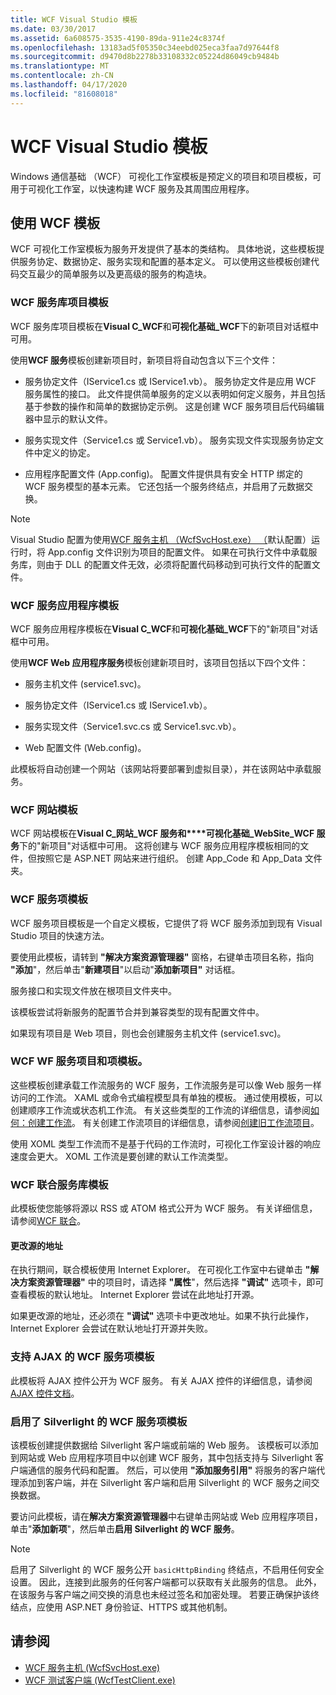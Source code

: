 ```yaml
---
title: WCF Visual Studio 模板
ms.date: 03/30/2017
ms.assetid: 6a608575-3535-4190-89da-911e24c8374f
ms.openlocfilehash: 13183ad5f05350c34eebd025eca3faa7d97644f8
ms.sourcegitcommit: d9470d8b2278b33108332c05224d86049cb9484b
ms.translationtype: MT
ms.contentlocale: zh-CN
ms.lasthandoff: 04/17/2020
ms.locfileid: "81608018"
---
```

# <a name="wcf-visual-studio-templates"></a>WCF Visual Studio 模板
Windows 通信基础 （WCF） 可视化工作室模板是预定义的项目和项目模板，可用于可视化工作室，以快速构建 WCF 服务及其周围应用程序。  
  
## <a name="using-the-wcf-templates"></a>使用 WCF 模板  
 WCF 可视化工作室模板为服务开发提供了基本的类结构。 具体地说，这些模板提供服务协定、数据协定、服务实现和配置的基本定义。 可以使用这些模板创建代码交互最少的简单服务以及更高级的服务的构造块。  
  
### <a name="wcf-service-library-project-template"></a>WCF 服务库项目模板  
 WCF 服务库项目模板在**Visual C_WCF**和**可视化基础_WCF**下的新项目对话框中可用。  
  
 使用**WCF 服务**模板创建新项目时，新项目将自动包含以下三个文件：  
  
- 服务协定文件（IService1.cs 或 IService1.vb）。 服务协定文件是应用 WCF 服务属性的接口。 此文件提供简单服务的定义以表明如何定义服务，并且包括基于参数的操作和简单的数据协定示例。 这是创建 WCF 服务项目后代码编辑器中显示的默认文件。  
  
- 服务实现文件（Service1.cs 或 Service1.vb）。 服务实现文件实现服务协定文件中定义的协定。  
  
- 应用程序配置文件 (App.config)。 配置文件提供具有安全 HTTP 绑定的 WCF 服务模型的基本元素。 它还包括一个服务终结点，并启用了元数据交换。  
  
> [!NOTE]
> Visual Studio 配置为使用[WCF 服务主机 （WcfSvcHost.exe） （](wcf-service-host-wcfsvchost-exe.md)默认配置）运行时，将 App.config 文件识别为项目的配置文件。 如果在可执行文件中承载服务库，则由于 DLL 的配置文件无效，必须将配置代码移动到可执行文件的配置文件。  
  
### <a name="wcf-service-application-template"></a>WCF 服务应用程序模板  
 WCF 服务应用程序模板在**Visual C_WCF**和**可视化基础_WCF**下的"新项目"对话框中可用。  
  
 使用**WCF Web 应用程序服务**模板创建新项目时，该项目包括以下四个文件：  
  
- 服务主机文件 (service1.svc)。  
  
- 服务协定文件（IService1.cs 或 IService1.vb）。  
  
- 服务实现文件（Service1.svc.cs 或 Service1.svc.vb）。  
  
- Web 配置文件 (Web.config)。  
  
 此模板将自动创建一个网站（该网站将要部署到虚拟目录），并在该网站中承载服务。  
  
### <a name="wcf-web-site-template"></a>WCF 网站模板  
 WCF 网站模板在**Visual C_网站_WCF 服务和****可视化基础_WebSite_WCF 服务**下的"新项目"对话框中可用。 这将创建与 WCF 服务应用程序模板相同的文件，但按照它是 ASP.NET 网站来进行组织。 创建 App_Code 和 App_Data 文件夹。  
  
### <a name="wcf-service-item-template"></a>WCF 服务项模板  
 WCF 服务项目模板是一个自定义模板，它提供了将 WCF 服务添加到现有 Visual Studio 项目的快速方法。  
  
 要使用此模板，请转到 **"解决方案资源管理器"** 窗格，右键单击项目名称，指向 **"添加**"，然后单击"**新建项目**"以启动"**添加新项目"** 对话框。  
  
 服务接口和实现文件放在根项目文件夹中。  
  
 该模板尝试将新服务的配置节合并到兼容类型的现有配置文件中。  
  
 如果现有项目是 Web 项目，则也会创建服务主机文件 (service1.svc)。  
  
### <a name="wcf-wf-service-project-and-item-template"></a>WCF WF 服务项目和项模板。  
 这些模板创建承载工作流服务的 WCF 服务，工作流服务是可以像 Web 服务一样访问的工作流。 XAML 或命令式编程模型具有单独的模板。 通过使用模板，可以创建顺序工作流或状态机工作流。 有关这些类型的工作流的详细信息，请参阅[如何：创建工作流](../windows-workflow-foundation/how-to-create-a-workflow.md)。 有关创建工作流项目的详细信息，请参阅[创建旧工作流项目](/visualstudio/workflow-designer/developing-applications-with-the-workflow-designer)。  
  
 使用 XOML 类型工作流而不是基于代码的工作流时，可视化工作室设计器的响应速度会更大。 XOML 工作流是要创建的默认工作流类型。  
  
### <a name="wcf-syndication-service-library-template"></a>WCF 联合服务库模板  
 此模板使您能够将源以 RSS 或 ATOM 格式公开为 WCF 服务。 有关详细信息，请参阅[WCF 联合](./feature-details/wcf-syndication.md)。  
  
#### <a name="changing-the-address-of-the-feed"></a>更改源的地址  
 在执行期间，联合模板使用 Internet Explorer。 在可视化工作室中右键单击 **"解决方案资源管理器"** 中的项目时，请选择 **"属性**"，然后选择 **"调试"** 选项卡，即可查看模板的默认地址。 Internet Explorer 尝试在此地址打开源。  
  
 如果更改源的地址，还必须在 **"调试"** 选项卡中更改地址。如果不执行此操作，Internet Explorer 会尝试在默认地址打开源并失败。  
  
### <a name="ajax-enabled-wcf-service-item-template"></a>支持 AJAX 的 WCF 服务项模板  
 此模板将 AJAX 控件公开为 WCF 服务。 有关 AJAX 控件的详细信息，请参阅[AJAX 控件文档](/aspnet/ajax/)。  
  
### <a name="silverlight-enabled-wcf-service-item-template"></a>启用了 Silverlight 的 WCF 服务项模板  
 该模板创建提供数据给 Silverlight 客户端或前端的 Web 服务。 该模板可以添加到网站或 Web 应用程序项目中以创建 WCF 服务，其中包括支持与 Silverlight 客户端通信的服务代码和配置。 然后，可以使用 **"添加服务引用"** 将服务的客户端代理添加到客户端，并在 Silverlight 客户端和启用 Silverlight 的 WCF 服务之间交换数据。  
  
 要访问此模板，请在**解决方案资源管理器**中右键单击网站或 Web 应用程序项目，单击"**添加新项**"，然后单击**启用 Silverlight 的 WCF 服务**。  
  
> [!NOTE]
> 启用了 Silverlight 的 WCF 服务公开 `basicHttpBinding` 终结点，不启用任何安全设置。 因此，连接到此服务的任何客户端都可以获取有关此服务的信息。 此外，在该服务与客户端之间交换的消息也未经过签名和加密处理。 若要正确保护该终结点，应使用 ASP.NET 身份验证、HTTPS 或其他机制。  
  
## <a name="see-also"></a>请参阅

- [WCF 服务主机 (WcfSvcHost.exe)](wcf-service-host-wcfsvchost-exe.md)
- [WCF 测试客户端 (WcfTestClient.exe)](wcf-test-client-wcftestclient-exe.md)
